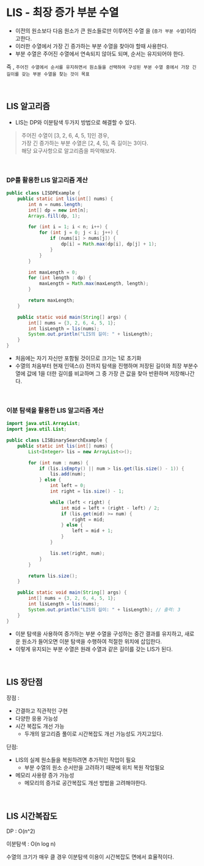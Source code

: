 # LIS - 최장 증가 부분 수열
- 이전의 원소보다 다음 원소가 큰 원소들로만 이루어진 수열 을 (`증가 부분 수열`)이라고한다.
- 이러한 수열에서 가장 긴 증가하는 부분 수열을 찾아야 할때 사용한다.
- 부분 수열은 주어진 수열에서 연속되지 않아도 되며, 순서는 유지되어야 한다. 

즉 ,
`주어진 수열에서 순서를 유지하면서 원소들을 선택하여 구성된 부분 수열 중에서 가장 긴 길이를 갖는 부분 수열을 찾는 것이 목표`

<br>

## LIS 알고리즘
- LIS는 DP와 이분탐색 두가지 방법으로 해결할 수 있다.

> 주어진 수열이 [3, 2, 6, 4, 5, 1]인 경우,<br> 가장 긴 증가하는 부분 수열은 [2, 4, 5], 즉 길이는 3이다. <br>
해당 요구사항으로 알고리즘을 파악해보자.

<br>

### DP를 활용한 LIS 알고리즘 계산
```java
public class LISDPExample {
    public static int lis(int[] nums) {
        int n = nums.length;
        int[] dp = new int[n];
        Arrays.fill(dp, 1);

        for (int i = 1; i < n; i++) {
            for (int j = 0; j < i; j++) {
                if (nums[i] > nums[j]) {
                    dp[i] = Math.max(dp[i], dp[j] + 1);
                }
            }
        }

        int maxLength = 0;
        for (int length : dp) {
            maxLength = Math.max(maxLength, length);
        }

        return maxLength;
    }

    public static void main(String[] args) {
        int[] nums = {3, 2, 6, 4, 5, 1};
        int lisLength = lis(nums);
        System.out.println("LIS의 길이: " + lisLength);
    }
}
```
- 처음에는 자기 자신만 포함될 것이므로 크기는 1로 초기화
-  수열의 처음부터 현재 인덱스(i) 전까지 탐색을 진행하며 저장된 길이와 최장 부분수열에 값에 1을 더한 길이를 비교하며 그 중 가장 큰 값을 찾아 반환하며 저장해나간다.

<br>

### 이분 탐색을 활용한 LIS 알고리즘 계산
```java
import java.util.ArrayList;
import java.util.List;

public class LISBinarySearchExample {
    public static int lis(int[] nums) {
        List<Integer> lis = new ArrayList<>();

        for (int num : nums) {
            if (lis.isEmpty() || num > lis.get(lis.size() - 1)) {
                lis.add(num);
            } else {
                int left = 0;
                int right = lis.size() - 1;

                while (left < right) {
                    int mid = left + (right - left) / 2;
                    if (lis.get(mid) >= num) {
                        right = mid;
                    } else {
                        left = mid + 1;
                    }
                }

                lis.set(right, num);
            }
        }

        return lis.size();
    }

    public static void main(String[] args) {
        int[] nums = {3, 2, 6, 4, 5, 1};
        int lisLength = lis(nums);
        System.out.println("LIS의 길이: " + lisLength); // 출력: 3
    }
}
```

- 이분 탐색을 사용하여 증가하는 부분 수열을 구성하는 중간 결과를 유지하고, 새로운 원소가 들어오면 이분 탐색을 수행하여 적절한 위치에 삽입한다. 
- 이렇게 유지되는 부분 수열은 원래 수열과 같은 길이를 갖는 LIS가 된다.

<br>

## LIS 장단점
장점 :
- 간결하고 직관적인 구현
- 다양한 응용 가능성
- 시간 복잡도 개선 가능 
    - 두개의 알고리즘 풀이로 시간복잡도 개선 가능성도 가지고있다. 

단점:
- LIS의 실제 원소들을 복원하려면 추가적인 작업이 필요
    - 부분 수열의 원소 순서만을 고려하기 때문에 위치 복원 작업필요   
- 메모리 사용량 증가 가능성
    - 메모리의 증가로 공간복잡도 개선 방법을 고려해야한다.

<br>

## LIS 시간복잡도

DP : O(n^2)

이분탐색 :  O(n log n)

수열의 크기가 매우 클 경우 이분탐색 이용이 시간복잡도 면에서 효율적이다.